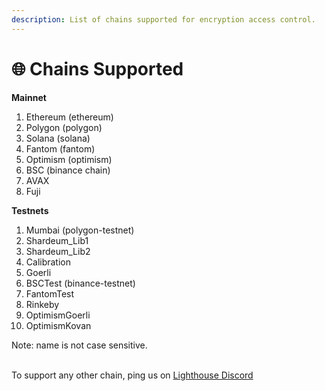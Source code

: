 ```yaml
---
description: List of chains supported for encryption access control.
---
```


# 🌐 Chains Supported

**Mainnet**

1. Ethereum (ethereum)
2. Polygon (polygon)
3. Solana (solana)
4. Fantom (fantom)
5. Optimism (optimism)
6. BSC (binance chain)
7. AVAX
8. Fuji

**Testnets**

1. Mumbai (polygon-testnet)
2. Shardeum\_Lib1
3. Shardeum\_Lib2
4. Calibration
5. Goerli
6. BSCTest (binance-testnet)
7. FantomTest
8. Rinkeby
9. OptimismGoerli
10. OptimismKovan

Note: name is not case sensitive.

\
To support any other chain, ping us on [Lighthouse Discord](https://discord.com/invite/c4a4CGCdJG)
